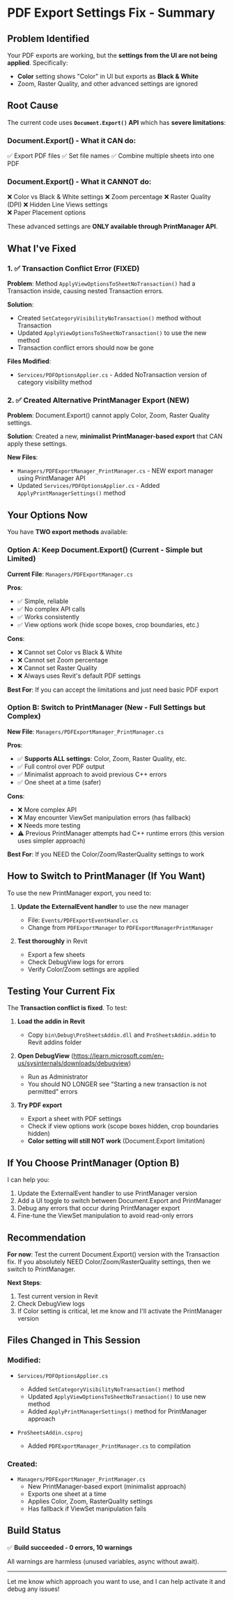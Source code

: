 # PDF Export Settings Fix - Summary

## Problem Identified

Your PDF exports are working, but the **settings from the UI are not being applied**. Specifically:
- **Color** setting shows "Color" in UI but exports as **Black & White**
- Zoom, Raster Quality, and other advanced settings are ignored

## Root Cause

The current code uses **`Document.Export()` API** which has **severe limitations**:

### Document.Export() - What it CAN do:
✅ Export PDF files
✅ Set file names
✅ Combine multiple sheets into one PDF

### Document.Export() - What it CANNOT do:
❌ Color vs Black & White settings
❌ Zoom percentage
❌ Raster Quality (DPI)
❌ Hidden Line Views settings  
❌ Paper Placement options

These advanced settings are **ONLY available through PrintManager API**.

## What I've Fixed

### 1. ✅ Transaction Conflict Error (FIXED)
**Problem**: Method `ApplyViewOptionsToSheetNoTransaction()` had a Transaction inside, causing nested Transaction errors.

**Solution**: 
- Created `SetCategoryVisibilityNoTransaction()` method without Transaction
- Updated `ApplyViewOptionsToSheetNoTransaction()` to use the new method
- Transaction conflict errors should now be gone

**Files Modified**:
- `Services/PDFOptionsApplier.cs` - Added NoTransaction version of category visibility method

### 2. ✅ Created Alternative PrintManager Export (NEW)
**Problem**: Document.Export() cannot apply Color, Zoom, Raster Quality settings.

**Solution**: Created a new, **minimalist PrintManager-based export** that CAN apply these settings.

**New Files**:
- `Managers/PDFExportManager_PrintManager.cs` - NEW export manager using PrintManager API
- Updated `Services/PDFOptionsApplier.cs` - Added `ApplyPrintManagerSettings()` method

## Your Options Now

You have **TWO export methods** available:

### Option A: Keep Document.Export() (Current - Simple but Limited)
**Current File**: `Managers/PDFExportManager.cs`

**Pros**:
- ✅ Simple, reliable
- ✅ No complex API calls
- ✅ Works consistently
- ✅ View options work (hide scope boxes, crop boundaries, etc.)

**Cons**:
- ❌ Cannot set Color vs Black & White
- ❌ Cannot set Zoom percentage
- ❌ Cannot set Raster Quality
- ❌ Always uses Revit's default PDF settings

**Best For**: If you can accept the limitations and just need basic PDF export

### Option B: Switch to PrintManager (New - Full Settings but Complex)
**New File**: `Managers/PDFExportManager_PrintManager.cs`

**Pros**:
- ✅ **Supports ALL settings**: Color, Zoom, Raster Quality, etc.
- ✅ Full control over PDF output
- ✅ Minimalist approach to avoid previous C++ errors
- ✅ One sheet at a time (safer)

**Cons**:
- ❌ More complex API
- ❌ May encounter ViewSet manipulation errors (has fallback)
- ❌ Needs more testing
- ⚠️ Previous PrintManager attempts had C++ runtime errors (this version uses simpler approach)

**Best For**: If you NEED the Color/Zoom/RasterQuality settings to work

## How to Switch to PrintManager (If You Want)

To use the new PrintManager export, you need to:

1. **Update the ExternalEvent handler** to use the new manager
   - File: `Events/PDFExportEventHandler.cs`
   - Change from `PDFExportManager` to `PDFExportManagerPrintManager`

2. **Test thoroughly** in Revit
   - Export a few sheets
   - Check DebugView logs for errors
   - Verify Color/Zoom settings are applied

## Testing Your Current Fix

The **Transaction conflict is fixed**. To test:

1. **Load the addin in Revit**
   - Copy `bin\Debug\ProSheetsAddin.dll` and `ProSheetsAddin.addin` to Revit addins folder
   
2. **Open DebugView** (https://learn.microsoft.com/en-us/sysinternals/downloads/debugview)
   - Run as Administrator
   - You should NO LONGER see "Starting a new transaction is not permitted" errors

3. **Try PDF export**
   - Export a sheet with PDF settings
   - Check if view options work (scope boxes hidden, crop boundaries hidden)
   - **Color setting will still NOT work** (Document.Export limitation)

## If You Choose PrintManager (Option B)

I can help you:
1. Update the ExternalEvent handler to use PrintManager version
2. Add a UI toggle to switch between Document.Export and PrintManager
3. Debug any errors that occur during PrintManager export
4. Fine-tune the ViewSet manipulation to avoid read-only errors

## Recommendation

**For now**: Test the current Document.Export() version with the Transaction fix. If you absolutely NEED Color/Zoom/RasterQuality settings, then we switch to PrintManager.

**Next Steps**:
1. Test current version in Revit
2. Check DebugView logs  
3. If Color setting is critical, let me know and I'll activate the PrintManager version

## Files Changed in This Session

### Modified:
- `Services/PDFOptionsApplier.cs`
  * Added `SetCategoryVisibilityNoTransaction()` method
  * Updated `ApplyViewOptionsToSheetNoTransaction()` to use new method
  * Added `ApplyPrintManagerSettings()` method for PrintManager approach

- `ProSheetsAddin.csproj`
  * Added `PDFExportManager_PrintManager.cs` to compilation

### Created:
- `Managers/PDFExportManager_PrintManager.cs`
  * New PrintManager-based export (minimalist approach)
  * Exports one sheet at a time
  * Applies Color, Zoom, RasterQuality settings
  * Has fallback if ViewSet manipulation fails

## Build Status

✅ **Build succeeded - 0 errors, 10 warnings**

All warnings are harmless (unused variables, async without await).

---

Let me know which approach you want to use, and I can help activate it and debug any issues!
